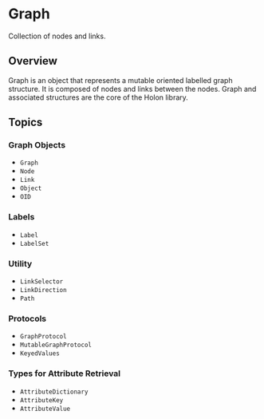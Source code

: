 # Graph

Collection of nodes and links.

## Overview

Graph is an object that represents a mutable oriented labelled graph structure.
It is composed of nodes and links between the nodes. Graph and
associated structures are the core of the Holon library.

## Topics

### Graph Objects

- ``Graph``
- ``Node``
- ``Link``
- ``Object``
- ``OID``

### Labels

- ``Label``
- ``LabelSet``

### Utility

- ``LinkSelector``
- ``LinkDirection``
- ``Path``

### Protocols

- ``GraphProtocol``
- ``MutableGraphProtocol``
- ``KeyedValues``

### Types for Attribute Retrieval

- ``AttributeDictionary``
- ``AttributeKey``
- ``AttributeValue``
